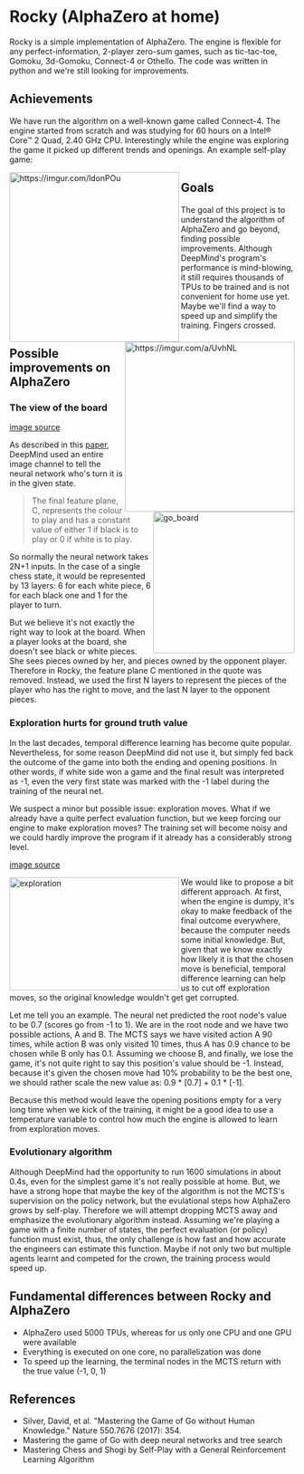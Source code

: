 # Rocky (AlphaZero at home)

Rocky is a simple implementation of AlphaZero. The engine is flexible for any perfect-information, 2-player zero-sum games, such as tic-tac-toe, Gomoku, 3d-Gomoku, Connect-4 or Othello. The code was written in python and we're still looking for improvements.

## Achievements

We have run the algorithm on a well-known game called Connect-4. The engine started from scratch and was studying for 60 hours on a Intel® Core™ 2 Quad, 2.40 GHz CPU. Interestingly while the engine was exploring the game it picked up different trends and openings. An example self-play game:

<img src="https://i.imgur.com/ldonPOu.gif" alt="https://imgur.com/ldonPOu" width="300" align="left" />
<img src="https://i.imgur.com/R2zouQc.png" alt="https://imgur.com/a/UvhNL" width="300" align="right" />


## Goals

The goal of this project is to understand the algorithm of AlphaZero and go beyond, finding possible improvements. Although DeepMind's program's performance is mind-blowing, it still requires thousands of TPUs to be trained and is not convenient for home use yet. Maybe we'll find a way to speed up and simplify the training. Fingers crossed.

## Possible improvements on AlphaZero

### The view of the board

[image source](http://teleported.in/posts/analysing-alphago/)

<img src="http://teleported.in/post_imgs/04-alphago.jpg" alt="go_board" width="250" height="250" align="right" />

As described in this [paper](https://deepmind.com/documents/119/agz_unformatted_nature.pdf), DeepMind used an entire image channel to tell the neural network who's turn it is in the given state.
> The final feature plane, C, represents the colour to play and has a constant value of either 1 if black
> is to play or 0 if white is to play.

So normally the neural network takes 2N+1 inputs. In the case of a single chess state, it would be represented by 13 layers: 6 for each white piece, 6 for each black one and 1 for the player to turn.

But we believe it's not exactly the right way to look at the board. When a player looks at the board, she doesn't see black or white pieces. She sees pieces owned by her, and pieces owned by the opponent player. Therefore in Rocky, the feature plane C mentioned in the quote was removed. Instead, we used the first N layers to represent the pieces of the player who has the right to move, and the last N layer to the opponent pieces.

### Exploration hurts for ground truth value

In the last decades, temporal difference learning has become quite popular. Nevertheless, for some reason DeepMind did not use it, but simply fed back the outcome of the game into both the ending and opening positions. In other words, if white side won a game and the final result was interpreted as -1, even the very first state was marked with the -1 label during the training of the neural net.

We suspect a minor but possible issue: exploration moves. What if we already have a quite perfect evaluation function, but we keep forcing our engine to make exploration moves? The training set will become noisy and we could hardly improve the program if it already has a considerably strong level.

[image source](http://slides.com/ericmoura/deck-2/embed)

<img src="https://s3.amazonaws.com/media-p.slid.es/uploads/ericmoura/images/1232802/Exploration_vs._Exploitation.png" alt="exploration" width="300" height="200" align="left" />

We would like to propose a bit different approach. At first, when the engine is dumpy, it's okay to make feedback of the final outcome everywhere, because the computer needs some initial knowledge. But, given that we know exactly how likely it is that the chosen move is beneficial, temporal difference learning can help us to cut off exploration moves, so the original knowledge wouldn't get get corrupted.

Let me tell you an example. The neural net predicted the root node's value to be 0.7 (scores go from -1 to 1). We are in the root node and we have two possible actions, A and B. The MCTS says we have visited action A 90 times, while action B was only visited 10 times, thus A has 0.9 chance to be chosen while B only has 0.1. Assuming we choose B, and finally, we lose the game, it's not quite right to say this position's value should be -1. Instead, because it's given the chosen move had 10% probability to be the best one, we should rather scale the new value as: 0.9 * [0.7] + 0.1 * [-1].

Because this method would leave the opening positions empty for a very long time when we kick of the training, it might be a good idea to use a temperature variable to control how much the engine is allowed to learn from exploration moves. 

### Evolutionary algorithm

Although DeepMind had the opportunity to run 1600 simulations in about 0.4s, even for the simplest game it's not really possible at home. But, we have a strong hope that maybe the key of the algorithm is not the MCTS's supervision on the policy network, but the evulational steps how AlphaZero grows by self-play. Therefore we will attempt dropping MCTS away and emphasize the evolutionary algorithm instead. Assuming we're playing a game with a finite number of states, the perfect evaluation (or policy) function must exist, thus, the only challenge is how fast and how accurate the engineers can estimate this function. Maybe if not only two but multiple agents learnt and competed for the crown, the training process would speed up.

## Fundamental differences between Rocky and AlphaZero

 - AlphaZero used 5000 TPUs, whereas for us only one CPU and one GPU were available
 - Everything is executed on one core, no parallelization was done
 - To speed up the learning, the terminal nodes in the MCTS return with the true value (-1, 0, 1)
 
## References

- Silver, David, et al. "Mastering the Game of Go without Human Knowledge." Nature 550.7676 (2017): 354.
- Mastering the game of Go with deep neural networks and tree search
- Mastering Chess and Shogi by Self-Play with a General Reinforcement Learning Algorithm
